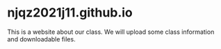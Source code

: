 # njqz2021j11.github.io
This is a website about our class. We will upload some class information and downloadable files.
